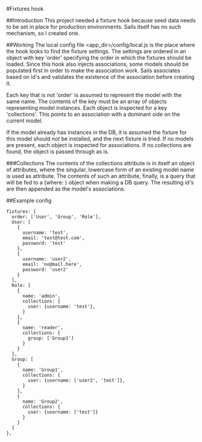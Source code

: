 #Fixtures hook

##Introduction
This project needed a fixture hook because seed data needs to be set in place for
production environments. Sails itself has no such mechanism, so I created one.

##Working
The local config file <app_dir>/config/local.js is the place where the hook
looks to find the fixture settings. The settings are ordered in an object with
key 'order' specifying the order in which the fixtures should be loaded.
Since this hook also injects associations, some models should be populated first
in order to make the association work. Sails associates based on id's and validates
the existence of the association before creating it.

Each key that is not 'order' is assumed to represent the model with the same name.
The contents of the key must be an array of objects representing model instances.
Each object is inspected for a key 'collections'. This points to an association with
a dominant side on the current model.

If the model already has instances in the DB, it is assumed the fixture for this model should
_not_ be installed, and the next fixture is tried. If no models are present, each
object is inspected for associations.
If no collections are found, the object is passed through as is.

###Collections
The contents of the collections attribute is in itself an object of attributes,
where the singular, lowercase form of an existing model name is used as attribute.
The contents of such an attribute, finally, is a query that will be fed to a {where: <query>}
object when making a DB query. The resulting id's are then appended as the model's
associations.

##Example config

```
fixtures: {
  order: ['User', 'Group', 'Role'],
  User: [
    {
      username: 'test',
      email: 'test@test.com',
      password: 'test'
    },
    {
      username: 'user2',
      email: 'no@mail.here',
      password: 'user2'
    }
  ],
  Role: [
    {
      name: 'admin',
      collections: {
        user: {username: 'test'},
      }
    },
    {
      name: 'reader',
      collections: {
        group: ['Group1']
      }
    }
  ],
  Group: [
    {
      name: 'Group1',
      collections: {
        user: {username: ['user2', 'test']},
      }
    },
    {
      name: 'Group2',
      collections: {
        user: {username: ['test']}
      }
    }
  ]
},
```
